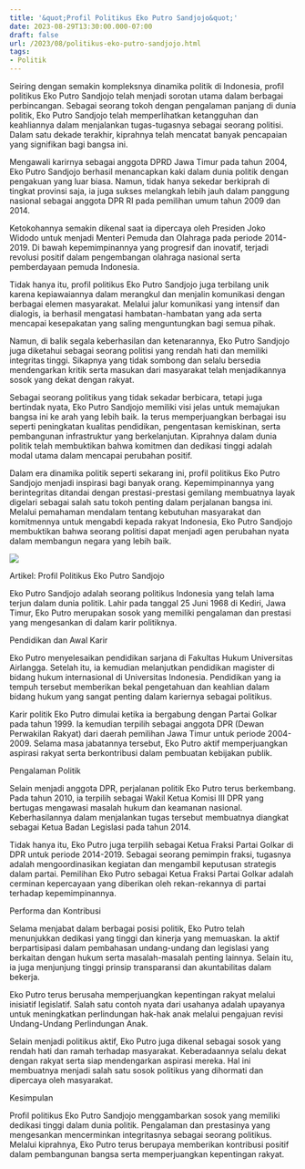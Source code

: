 ```yaml
---
title: '&quot;Profil Politikus Eko Putro Sandjojo&quot;'
date: 2023-08-29T13:30:00.000-07:00
draft: false
url: /2023/08/politikus-eko-putro-sandjojo.html
tags: 
- Politik
---
```


  

Seiring dengan semakin kompleksnya dinamika politik di Indonesia, profil politikus Eko Putro Sandjojo telah menjadi sorotan utama dalam berbagai perbincangan. Sebagai seorang tokoh dengan pengalaman panjang di dunia politik, Eko Putro Sandjojo telah memperlihatkan ketangguhan dan keahliannya dalam menjalankan tugas-tugasnya sebagai seorang politisi. Dalam satu dekade terakhir, kiprahnya telah mencatat banyak pencapaian yang signifikan bagi bangsa ini.

  

Mengawali karirnya sebagai anggota DPRD Jawa Timur pada tahun 2004, Eko Putro Sandjojo berhasil menancapkan kaki dalam dunia politik dengan pengakuan yang luar biasa. Namun, tidak hanya sekedar berkiprah di tingkat provinsi saja, ia juga sukses melangkah lebih jauh dalam panggung nasional sebagai anggota DPR RI pada pemilihan umum tahun 2009 dan 2014.

  

Ketokohannya semakin dikenal saat ia dipercaya oleh Presiden Joko Widodo untuk menjadi Menteri Pemuda dan Olahraga pada periode 2014-2019. Di bawah kepemimpinannya yang progresif dan inovatif, terjadi revolusi positif dalam pengembangan olahraga nasional serta pemberdayaan pemuda Indonesia.

  

Tidak hanya itu, profil politikus Eko Putro Sandjojo juga terbilang unik karena kepiawaiannya dalam merangkul dan menjalin komunikasi dengan berbagai elemen masyarakat. Melalui jalur komunikasi yang intensif dan dialogis, ia berhasil mengatasi hambatan-hambatan yang ada serta mencapai kesepakatan yang saling menguntungkan bagi semua pihak.

  

Namun, di balik segala keberhasilan dan ketenarannya, Eko Putro Sandjojo juga diketahui sebagai seorang politisi yang rendah hati dan memiliki integritas tinggi. Sikapnya yang tidak sombong dan selalu bersedia mendengarkan kritik serta masukan dari masyarakat telah menjadikannya sosok yang dekat dengan rakyat.

  

Sebagai seorang politikus yang tidak sekadar berbicara, tetapi juga bertindak nyata, Eko Putro Sandjojo memiliki visi jelas untuk memajukan bangsa ini ke arah yang lebih baik. Ia terus memperjuangkan berbagai isu seperti peningkatan kualitas pendidikan, pengentasan kemiskinan, serta pembangunan infrastruktur yang berkelanjutan. Kiprahnya dalam dunia politik telah membuktikan bahwa komitmen dan dedikasi tinggi adalah modal utama dalam mencapai perubahan positif.

  

Dalam era dinamika politik seperti sekarang ini, profil politikus Eko Putro Sandjojo menjadi inspirasi bagi banyak orang. Kepemimpinannya yang berintegritas ditandai dengan prestasi-prestasi gemilang membuatnya layak digelari sebagai salah satu tokoh penting dalam perjalanan bangsa ini. Melalui pemahaman mendalam tentang kebutuhan masyarakat dan komitmennya untuk mengabdi kepada rakyat Indonesia, Eko Putro Sandjojo membuktikan bahwa seorang politisi dapat menjadi agen perubahan nyata dalam membangun negara yang lebih baik.

  

![](https://merahputih.com/media/1b/a9/83/1ba9834e7e118062006f9528a999ace0.png)

  

Artikel: Profil Politikus Eko Putro Sandjojo

  

Eko Putro Sandjojo adalah seorang politikus Indonesia yang telah lama terjun dalam dunia politik. Lahir pada tanggal 25 Juni 1968 di Kediri, Jawa Timur, Eko Putro merupakan sosok yang memiliki pengalaman dan prestasi yang mengesankan di dalam karir politiknya.

  

Pendidikan dan Awal Karir

  

Eko Putro menyelesaikan pendidikan sarjana di Fakultas Hukum Universitas Airlangga. Setelah itu, ia kemudian melanjutkan pendidikan magister di bidang hukum internasional di Universitas Indonesia. Pendidikan yang ia tempuh tersebut memberikan bekal pengetahuan dan keahlian dalam bidang hukum yang sangat penting dalam kariernya sebagai politikus.

  

Karir politik Eko Putro dimulai ketika ia bergabung dengan Partai Golkar pada tahun 1999. Ia kemudian terpilih sebagai anggota DPR (Dewan Perwakilan Rakyat) dari daerah pemilihan Jawa Timur untuk periode 2004-2009. Selama masa jabatannya tersebut, Eko Putro aktif memperjuangkan aspirasi rakyat serta berkontribusi dalam pembuatan kebijakan publik.

  

Pengalaman Politik

  

Selain menjadi anggota DPR, perjalanan politik Eko Putro terus berkembang. Pada tahun 2010, ia terpilih sebagai Wakil Ketua Komisi III DPR yang bertugas mengawasi masalah hukum dan keamanan nasional. Keberhasilannya dalam menjalankan tugas tersebut membuatnya diangkat sebagai Ketua Badan Legislasi pada tahun 2014.

  

Tidak hanya itu, Eko Putro juga terpilih sebagai Ketua Fraksi Partai Golkar di DPR untuk periode 2014-2019. Sebagai seorang pemimpin fraksi, tugasnya adalah mengoordinasikan kegiatan dan mengambil keputusan strategis dalam partai. Pemilihan Eko Putro sebagai Ketua Fraksi Partai Golkar adalah cerminan kepercayaan yang diberikan oleh rekan-rekannya di partai terhadap kepemimpinannya.

  

Performa dan Kontribusi

  

Selama menjabat dalam berbagai posisi politik, Eko Putro telah menunjukkan dedikasi yang tinggi dan kinerja yang memuaskan. Ia aktif berpartisipasi dalam pembahasan undang-undang dan legislasi yang berkaitan dengan hukum serta masalah-masalah penting lainnya. Selain itu, ia juga menjunjung tinggi prinsip transparansi dan akuntabilitas dalam bekerja.

  

Eko Putro terus berusaha memperjuangkan kepentingan rakyat melalui inisiatif legislatif. Salah satu contoh nyata dari usahanya adalah upayanya untuk meningkatkan perlindungan hak-hak anak melalui pengajuan revisi Undang-Undang Perlindungan Anak.

  

Selain menjadi politikus aktif, Eko Putro juga dikenal sebagai sosok yang rendah hati dan ramah terhadap masyarakat. Keberadaannya selalu dekat dengan rakyat serta siap mendengarkan aspirasi mereka. Hal ini membuatnya menjadi salah satu sosok politikus yang dihormati dan dipercaya oleh masyarakat.

  

Kesimpulan

  

Profil politikus Eko Putro Sandjojo menggambarkan sosok yang memiliki dedikasi tinggi dalam dunia politik. Pengalaman dan prestasinya yang mengesankan mencerminkan integritasnya sebagai seorang politikus. Melalui kiprahnya, Eko Putro terus berupaya memberikan kontribusi positif dalam pembangunan bangsa serta memperjuangkan kepentingan rakyat.
